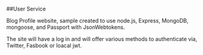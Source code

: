 ##User Service

Blog Profile website, sample created to use node.js, Express, MongoDB, mongoose, and Passport with JsonWebtokens.

The site will have a log in and will offer various methods to authenticate via, Twitter, Fasbook or loacal jwt.
